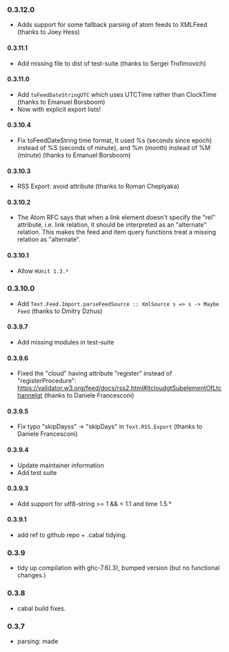 ### 0.3.12.0

* Adds support for some fallback parsing of atom feeds to XMLFeed (thanks to Joey Hess)

#### 0.3.11.1

* Add missing file to dist of test-suite (thanks to Sergei Trofimovich)

#### 0.3.11.0

* Add `toFeedDateStringUTC` which uses UTCTime rather than ClockTime (thanks to Emanuel Borsboom)
* Now with explicit export lists!

#### 0.3.10.4

* Fix toFeedDateString time format, It used %s (seconds since epoch) instead of %S (seconds of minute), and %m (month) instead of %M (minute) (thanks to Emanuel Borsboom)

#### 0.3.10.3

* RSS Export: avoid <enclosure length="Nothing"> attribute (thanks to Roman Cheplyaka)

#### 0.3.10.2

* The Atom RFC says that when a link element doesn't specify the "rel"
    attribute, i.e. link relation, it should be interpreted as an
    "alternate" relation.  This makes the feed and item query
    functions treat a missing relation as "alternate".

#### 0.3.10.1

* Allow `HUnit 1.3.*`

### 0.3.10.0

* Add `Text.Feed.Import.parseFeedSource :: XmlSource s => s -> Maybe Feed` (thanks to Dmitry Dzhus)

#### 0.3.9.7

* Add missing modules in test-suite

#### 0.3.9.6

* Fixed the "cloud" having attribute "register" instead of "registerProcedure": https://validator.w3.org/feed/docs/rss2.html#ltcloudgtSubelementOfLtchannelgt (thanks to Daniele Francesconi)

#### 0.3.9.5

* Fix typo "skipDayss" -> "skipDays" in `Text.RSS.Export` (thanks to Daniele Francesconi)

#### 0.3.9.4

* Update maintainer information
* Add test suite

#### 0.3.9.3

* Add support for utf8-string >= 1 && < 1.1 and time 1.5.*

#### 0.3.9.1

* add ref to github repo + .cabal tidying.

### 0.3.9

* tidy up compilation with ghc-7.6(.3), bumped version (but no
  functional changes.)

### 0.3.8

* cabal build fixes.

### 0.3.7

* <feed> parsing: made <title> be optional.
* <entry> parsing: try <published> if <updated> is missing.
